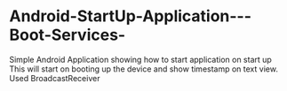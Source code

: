 # Android-StartUp-Application---Boot-Services-
Simple Android Application showing how to start application on start up
This will start on booting up the device and show timestamp on text view.
Used BroadcastReceiver
